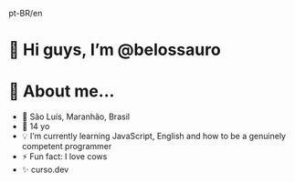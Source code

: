 pt-BR/en
# 👋 Hi guys, I’m @belossauro
# 👀 About me...
- 📌 São Luís, Maranhão, Brasil
- 🌱 14 yo
- 💡 I’m currently learning JavaScript, English and how to be a genuinely competent programmer 
- ⚡ Fun fact: I love cows
- ✨ curso.dev
